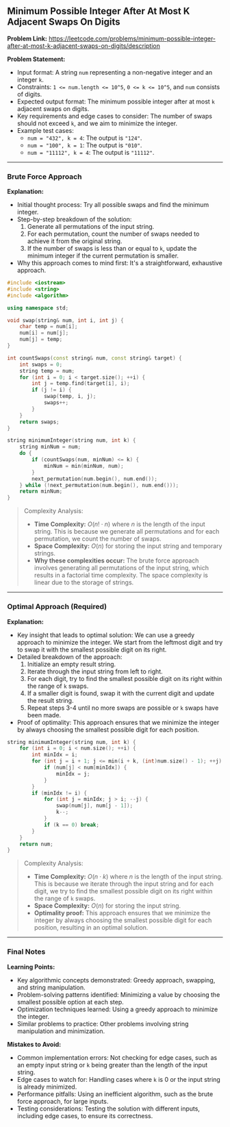 ## Minimum Possible Integer After At Most K Adjacent Swaps On Digits
**Problem Link:** https://leetcode.com/problems/minimum-possible-integer-after-at-most-k-adjacent-swaps-on-digits/description

**Problem Statement:**
- Input format: A string `num` representing a non-negative integer and an integer `k`.
- Constraints: `1 <= num.length <= 10^5`, `0 <= k <= 10^5`, and `num` consists of digits.
- Expected output format: The minimum possible integer after at most `k` adjacent swaps on digits.
- Key requirements and edge cases to consider: The number of swaps should not exceed `k`, and we aim to minimize the integer.
- Example test cases:
  - `num = "432", k = 4`: The output is `"124"`.
  - `num = "100", k = 1`: The output is `"010"`.
  - `num = "11112", k = 4`: The output is `"11112"`.

---

### Brute Force Approach
**Explanation:**
- Initial thought process: Try all possible swaps and find the minimum integer.
- Step-by-step breakdown of the solution:
  1. Generate all permutations of the input string.
  2. For each permutation, count the number of swaps needed to achieve it from the original string.
  3. If the number of swaps is less than or equal to `k`, update the minimum integer if the current permutation is smaller.
- Why this approach comes to mind first: It's a straightforward, exhaustive approach.

```cpp
#include <iostream>
#include <string>
#include <algorithm>

using namespace std;

void swap(string& num, int i, int j) {
    char temp = num[i];
    num[i] = num[j];
    num[j] = temp;
}

int countSwaps(const string& num, const string& target) {
    int swaps = 0;
    string temp = num;
    for (int i = 0; i < target.size(); ++i) {
        int j = temp.find(target[i], i);
        if (j != i) {
            swap(temp, i, j);
            swaps++;
        }
    }
    return swaps;
}

string minimumInteger(string num, int k) {
    string minNum = num;
    do {
        if (countSwaps(num, minNum) <= k) {
            minNum = min(minNum, num);
        }
        next_permutation(num.begin(), num.end());
    } while (!next_permutation(num.begin(), num.end()));
    return minNum;
}
```

> Complexity Analysis:
> - **Time Complexity:** $O(n! \cdot n)$ where $n$ is the length of the input string. This is because we generate all permutations and for each permutation, we count the number of swaps.
> - **Space Complexity:** $O(n)$ for storing the input string and temporary strings.
> - **Why these complexities occur:** The brute force approach involves generating all permutations of the input string, which results in a factorial time complexity. The space complexity is linear due to the storage of strings.

---

### Optimal Approach (Required)
**Explanation:**
- Key insight that leads to optimal solution: We can use a greedy approach to minimize the integer. We start from the leftmost digit and try to swap it with the smallest possible digit on its right.
- Detailed breakdown of the approach:
  1. Initialize an empty result string.
  2. Iterate through the input string from left to right.
  3. For each digit, try to find the smallest possible digit on its right within the range of `k` swaps.
  4. If a smaller digit is found, swap it with the current digit and update the result string.
  5. Repeat steps 3-4 until no more swaps are possible or `k` swaps have been made.
- Proof of optimality: This approach ensures that we minimize the integer by always choosing the smallest possible digit for each position.

```cpp
string minimumInteger(string num, int k) {
    for (int i = 0; i < num.size(); ++i) {
        int minIdx = i;
        for (int j = i + 1; j <= min(i + k, (int)num.size() - 1); ++j) {
            if (num[j] < num[minIdx]) {
                minIdx = j;
            }
        }
        if (minIdx != i) {
            for (int j = minIdx; j > i; --j) {
                swap(num[j], num[j - 1]);
                k--;
            }
            if (k == 0) break;
        }
    }
    return num;
}
```

> Complexity Analysis:
> - **Time Complexity:** $O(n \cdot k)$ where $n$ is the length of the input string. This is because we iterate through the input string and for each digit, we try to find the smallest possible digit on its right within the range of `k` swaps.
> - **Space Complexity:** $O(n)$ for storing the input string.
> - **Optimality proof:** This approach ensures that we minimize the integer by always choosing the smallest possible digit for each position, resulting in an optimal solution.

---

### Final Notes

**Learning Points:**
- Key algorithmic concepts demonstrated: Greedy approach, swapping, and string manipulation.
- Problem-solving patterns identified: Minimizing a value by choosing the smallest possible option at each step.
- Optimization techniques learned: Using a greedy approach to minimize the integer.
- Similar problems to practice: Other problems involving string manipulation and minimization.

**Mistakes to Avoid:**
- Common implementation errors: Not checking for edge cases, such as an empty input string or `k` being greater than the length of the input string.
- Edge cases to watch for: Handling cases where `k` is 0 or the input string is already minimized.
- Performance pitfalls: Using an inefficient algorithm, such as the brute force approach, for large inputs.
- Testing considerations: Testing the solution with different inputs, including edge cases, to ensure its correctness.